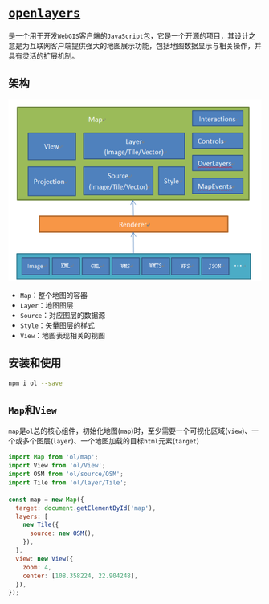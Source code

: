 # [`openlayers`](https://openlayers.org/en/latest/apidoc/)

是一个用于开发`WebGIS`客户端的`JavaScript`包，它是一个开源的项目，其设计之意是为互联网客户端提供强大的地图展示功能，包括地图数据显示与相关操作，并具有灵活的扩展机制。

## 架构

![`openlayers`架构](../../assets//images/openlayers-org.png)

- `Map`：整个地图的容器
- `Layer`：地图图层
- `Source`：对应图层的数据源
- `Style`：矢量图层的样式
- `View`：地图表现相关的视图

## 安装和使用

```bash
npm i ol --save
```

## `Map`和`View`

`map`是`ol`总的核心组件，初始化地图(`map`)时，至少需要一个可视化区域(`view`)、一个或多个图层(`layer`)、一个地图加载的目标`html`元素(`target`)

```js
import Map from 'ol/map';
import View from 'ol/View';
import OSM from 'ol/source/OSM';
import Tile from 'ol/layer/Tile';

const map = new Map({
  target: document.getElementById('map'),
  layers: [
    new Tile({
      source: new OSM(),
    }),
  ],
  view: new View({
    zoom: 4,
    center: [108.358224, 22.904248],
  }),
});
```

